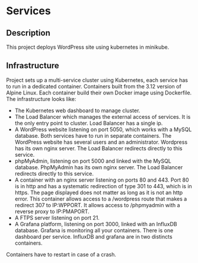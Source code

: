 # Services
## Description
This project deploys WordPress site using kubernetes in minikube.
## Infrastructure
Project sets up a multi-service cluster using Kubernetes, each service has to run in a dedicated container. 
Containers built from the 3.12 version of Alpine Linux. Each container build their own Docker image using Dockerfile. 
The infrastructure looks like:
- The Kubernetes web dashboard to manage cluster.
- The Load Balancer which manages the external access of services. It is
the only entry point to  cluster. Load Balancer has a single ip.
- A WordPress website listening on port 5050, which works with a MySQL database.
Both services have to run in separate containers. The WordPress website has
several users and an administrator. Wordpress has its own nginx server. The
Load Balancer redirects directly to this service.
- phpMyAdmin, listening on port 5000 and linked with the MySQL database. PhpMyAdmin has its own nginx server.
The Load Balancer redirects directly to this service.
- A container with an nginx server listening on ports 80 and 443. Port 80 is in
http and has a systematic redirection of type 301 to 443, which is in https.
The page displayed does not matter as long as it is not an http error.
This container allows access to a /wordpress route that makes a redirect 307 to IP:WPPORT.
It allows access to /phpmyadmin with a reverse proxy to IP:PMAPORT.
- A FTPS server listening on port 21.
- A Grafana platform, listening on port 3000, linked with an InfluxDB database.
Grafana is monitoring all your containers. There is one dashboard
per service. InfluxDB and grafana are in two distincts containers.

Containers have to restart in case of a crash.
